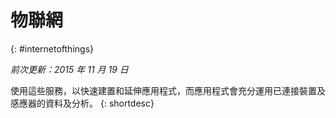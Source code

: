 

# 物聯網
{: #internetofthings}

*前次更新：2015 年 11 月 19 日*

使用這些服務，以快速建置和延伸應用程式，而應用程式會充分運用已連接裝置及感應器的資料及分析。
{: shortdesc}



